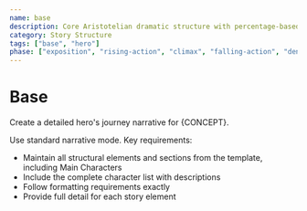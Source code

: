 ```yaml
---
name: base
description: Core Aristotelian dramatic structure with percentage-based story stages and character elements
category: Story Structure
tags: ["base", "hero"]
phase: ["exposition", "rising-action", "climax", "falling-action", "denouement"]
---
```


# Base

Create a detailed hero's journey narrative for {CONCEPT}.

Use standard narrative mode. Key requirements:

- Maintain all structural elements and sections from the template, including Main Characters
- Include the complete character list with descriptions 
- Follow formatting requirements exactly
- Provide full detail for each story element